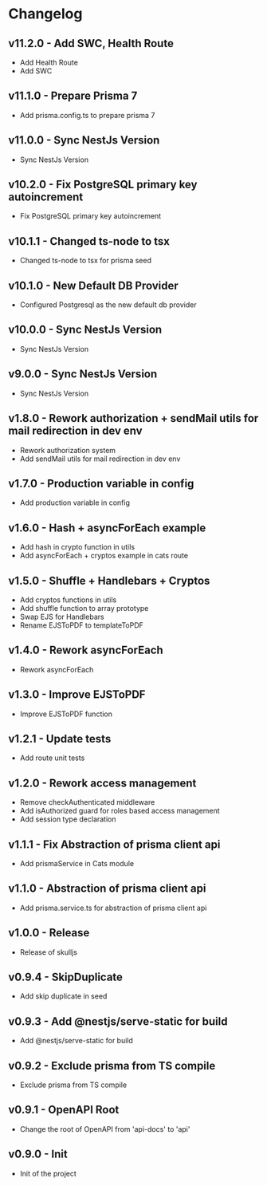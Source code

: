 # Changelog

## v11.2.0 - Add SWC, Health Route

- Add Health Route
- Add SWC

## v11.1.0 - Prepare Prisma 7

- Add prisma.config.ts to prepare prisma 7

## v11.0.0 - Sync NestJs Version

- Sync NestJs Version

## v10.2.0 - Fix PostgreSQL primary key autoincrement

- Fix PostgreSQL primary key autoincrement

## v10.1.1 - Changed ts-node to tsx

- Changed ts-node to tsx for prisma seed

## v10.1.0 - New Default DB Provider

- Configured Postgresql as the new default db provider

## v10.0.0 - Sync NestJs Version

- Sync NestJs Version

## v9.0.0 - Sync NestJs Version

- Sync NestJs Version

## v1.8.0 - Rework authorization + sendMail utils for mail redirection in dev env

- Rework authorization system
- Add sendMail utils for mail redirection in dev env

## v1.7.0 - Production variable in config

- Add production variable in config

## v1.6.0 - Hash + asyncForEach example

- Add hash in crypto function in utils
- Add asyncForEach + cryptos example in cats route

## v1.5.0 - Shuffle + Handlebars + Cryptos

- Add cryptos functions in utils
- Add shuffle function to array prototype
- Swap EJS for Handlebars
- Rename EJSToPDF to templateToPDF

## v1.4.0 - Rework asyncForEach

- Rework asyncForEach

## v1.3.0 - Improve EJSToPDF

- Improve EJSToPDF function

## v1.2.1 - Update tests

- Add route unit tests

## v1.2.0 - Rework access management

- Remove checkAuthenticated middleware
- Add isAuthorized guard for roles based access management
- Add session type declaration

## v1.1.1 - Fix Abstraction of prisma client api

- Add prismaService in Cats module

## v1.1.0 - Abstraction of prisma client api

- Add prisma.service.ts for abstraction of prisma client api

## v1.0.0 - Release

- Release of skulljs

## v0.9.4 - SkipDuplicate

- Add skip duplicate in seed

## v0.9.3 - Add @nestjs/serve-static for build

- Add @nestjs/serve-static for build

## v0.9.2 - Exclude prisma from TS compile

- Exclude prisma from TS compile

## v0.9.1 - OpenAPI Root

- Change the root of OpenAPI from 'api-docs' to 'api'

## v0.9.0 - Init

- Init of the project
